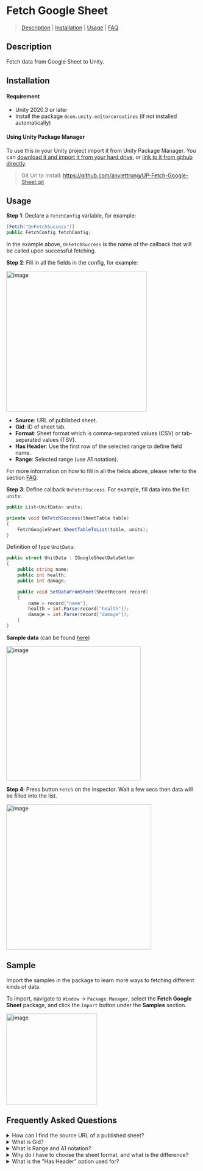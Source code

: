 ﻿# Fetch Google Sheet

> [Description](#description) 
| [Installation](#installation)
| [Usage](#usage)
| [FAQ](#frequently-asked-questions)

## Description

Fetch data from Google Sheet to Unity.

## Installation

#### Requirement

* Unity 2020.3 or later
* Install the package `@com.unity.editorcoroutines` (if not installed automatically)

#### Using Unity Package Manager
  
To use this in your Unity project import it from Unity Package Manager. You can [download it and import it from your hard drive](https://docs.unity3d.com/Manual/upm-ui-local.html), or [link to it from github directly](https://docs.unity3d.com/Manual/upm-ui-giturl.html).

> Git Url to install:
> https://github.com/anviettrung/UP-Fetch-Google-Sheet.git

## Usage

**Step 1**: Declare a `FetchConfig` variable, for example:

```cs
[Fetch("OnFetchSuccess")] 
public FetchConfig fetchConfig;
```

In the example above, `OnFetchSuccess` is the name of the callback that will be called upon successful fetching.

**Step 2**: Fill in all the fields in the config, for example:

<img width="368" alt="image" src="https://github.com/anviettrung/UP-Fetch-Google-Sheet/assets/40160468/46c0a5b2-4478-40a9-a7aa-0a5fda6ac48b">

- **Source**: URL of published sheet.
- **Gid**: ID of sheet tab.
- **Format**: Sheet format which is comma-separated values (CSV) or tab-separated values (TSV).
- **Has Header**: Use the first row of the selected range to define field name. 
- **Range**: Selected range (use A1 notation).

For more information on how to fill in all the fields above, please refer to the section [FAQ](#frequently-asked-questions).

**Step 3**: Define callback `OnFetchSuccess`. For example, fill data into the list `units`:

```cs
public List<UnitData> units;

private void OnFetchSuccess(SheetTable table)
{
    FetchGoogleSheet.SheetTableToList(table, units);
}
```

Definition of type `UnitData`:

```cs
public struct UnitData : IGoogleSheetDataSetter
{
    public string name;
    public int health;
    public int damage;

    public void SetDataFromSheet(SheetRecord record)
    {
        name = record["name"];
        health = int.Parse(record["health"]);
        damage = int.Parse(record["damage"]);
    }
}
```

**Sample data** (can be found [here](https://docs.google.com/spreadsheets/d/1x0M9_qgQiVXtdWL3DXXnf4Pp2fkVALfHcHoqETKwCnY/edit?usp=sharing))

<img width="352" alt="image" src="https://github.com/anviettrung/UP-Fetch-Google-Sheet/assets/40160468/2fda61c3-a6ac-427f-9deb-be7eb0579703">

**Step 4**: Press button `Fetch` on the inspector. Wait a few secs then data will be filled into the list.

<img width="380" alt="image" src="https://github.com/anviettrung/UP-Fetch-Google-Sheet/assets/40160468/4b28183b-7f44-42db-a4ca-090313e52bde">

## Sample

Import the samples in the package to learn more ways to fetching different kinds of data.

To import, navigate to `Window` -> `Package Manager`, select the **Fetch Google Sheet** package, and click the `Import` button under the **Samples** section.

<img width="238" alt="image" src="https://github.com/anviettrung/UP-Fetch-Google-Sheet/assets/40160468/791bb4ae-24bb-4da2-b49d-fd94a79d3a70">

## Frequently Asked Questions

<details>
  <summary> How can I find the source URL of a published sheet? </summary>

  > On your sheet, navigate to `File` -> `Share` -> `Publish to web`.
  > 
  > <img width="391" alt="image" src="https://github.com/anviettrung/UP-Fetch-Google-Sheet/assets/40160468/f1b7da69-e5c6-4ae0-b166-13b22d8814a8">
  >
  > Select `Entire Document` and press the `Publish` button.
  >
  > <img width="278" alt="image" src="https://github.com/anviettrung/UP-Fetch-Google-Sheet/assets/40160468/428d3691-69cd-4c11-82cc-7cc50890da4a">
  >
  > Copy the link below and paste into **Source** field of fetch config.
  >
  > <img width="519" alt="image" src="https://github.com/anviettrung/UP-Fetch-Google-Sheet/assets/40160468/d8ffe081-6d6a-451e-a29e-f04aa2d72560">
  
</details>

<details>
  <summary> What is Gid? </summary>

> Gid is the ID of the sheet tab. You can find the ID of each tab near the end of the URL (the first tab has an ID of 0 by default).
>
> For example, we have a URL:
>
> https://docs.google.com/spreadsheets/d/.../edit#gid=1286475826
>
> The Gid of this sheet tab is `1286475826`
  
</details>

<details>
  <summary> What is Range and A1 notation? </summary>
  
> A range in Google Sheets refers to a specific group of cells within a spreadsheet. It is defined by the combination of the column letters and row numbers that encompass the cells you want to include (which is A1 notation style).
>
> You can find the range string by selecting the range you want and copy the string at the top-left corner.
>
> <img width="352" alt="image" src="https://github.com/anviettrung/UP-Fetch-Google-Sheet/assets/40160468/2fda61c3-a6ac-427f-9deb-be7eb0579703">
>
> The range above is `A1:C5`.
  
</details>

<details>
  <summary> Why do I have to choose the sheet format, and what is the difference? </summary>
  
> A published sheet is just a plain text file presents a tabular data. In this file, data is organized into rows and columns, where each row represents a record, and each column represents a field or attribute.
>
> The sheet format tells us how values in each cell of the same row are separated from each other. In the CSV format, it's the comma, while in the TSV format, it's the tab character.
>
> For most cases, you can use either CSV or TSV for the sheet format, and there is no difference between them. However, when your cells contain a comma or tab character, you may encounter issues. You should choose the format that does not conflict with your content.
  
</details>

<details>
  <summary> What is the "Has Header" option used for? </summary>
  
> When the option is enabled, the fetch function will not count the first row as a record. Instead, it will use the cells of the first row as the names of fields for the other records.
>
> Example data that uses the **Has Header** option:
>
> <img width="311" alt="image" src="https://github.com/anviettrung/UP-Fetch-Google-Sheet/assets/40160468/c4efa571-9783-4a67-88f0-20cbb4332132">
>
> Example data with the **Has Header** option disabled:
>
> <img width="211" alt="image" src="https://github.com/anviettrung/UP-Fetch-Google-Sheet/assets/40160468/e262ab7a-e3d5-478c-a472-f1669e24ee10">
>
> Note: Cells with a green background are the selected range for fetching.
  
</details>
